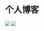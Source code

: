 # 个人博客
<img src="/src/webapp/img/doge.jpg">
<img src="https://ss0.bdstatic.com/70cFuHSh_Q1YnxGkpoWK1HF6hhy/it/u=4073939625,2160614177&fm=26&gp=0.jpg">
